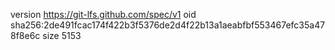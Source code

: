version https://git-lfs.github.com/spec/v1
oid sha256:2de491fcac174f422b3f5376de2d4f22b13a1aeabfbf553467efc35a478f8e6c
size 5153
